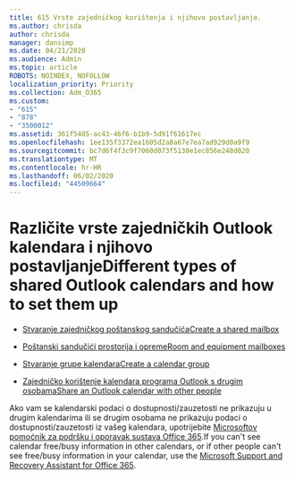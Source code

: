 ```yaml
---
title: 615 Vrste zajedničkog korištenja i njihovo postavljanje.
ms.author: chrisda
author: chrisda
manager: dansimp
ms.date: 04/21/2020
ms.audience: Admin
ms.topic: article
ROBOTS: NOINDEX, NOFOLLOW
localization_priority: Priority
ms.collection: Adm_O365
ms.custom:
- "615"
- "878"
- "3500012"
ms.assetid: 361f5405-ac43-46f6-b1b9-5d91f61617ec
ms.openlocfilehash: 1ee135f3372ea1605d2a8a67e7ea7ad929d0a9f9
ms.sourcegitcommit: bc7d6f4f3c9f7060d073f5130e1ec856e248d020
ms.translationtype: MT
ms.contentlocale: hr-HR
ms.lasthandoff: 06/02/2020
ms.locfileid: "44509664"
---
```

# <a name="different-types-of-shared-outlook-calendars-and-how-to-set-them-up"></a><span data-ttu-id="0d491-102">Različite vrste zajedničkih Outlook kalendara i njihovo postavljanje</span><span class="sxs-lookup"><span data-stu-id="0d491-102">Different types of shared Outlook calendars and how to set them up</span></span>

- [<span data-ttu-id="0d491-103">Stvaranje zajedničkog poštanskog sandučića</span><span class="sxs-lookup"><span data-stu-id="0d491-103">Create a shared mailbox</span></span>](https://docs.microsoft.com/microsoft-365/admin/email/create-a-shared-mailbox)

- [<span data-ttu-id="0d491-104">Poštanski sandučići prostorija i opreme</span><span class="sxs-lookup"><span data-stu-id="0d491-104">Room and equipment mailboxes</span></span>](https://docs.microsoft.com/microsoft-365/admin/manage/room-and-equipment-mailboxes)

- [<span data-ttu-id="0d491-105">Stvaranje grupe kalendara</span><span class="sxs-lookup"><span data-stu-id="0d491-105">Create a calendar group</span></span>](https://support.office.com/article/8385667b-d758-4489-a53f-f542dd01e6ff)

- [<span data-ttu-id="0d491-106">Zajedničko korištenje kalendara programa Outlook s drugim osobama</span><span class="sxs-lookup"><span data-stu-id="0d491-106">Share an Outlook calendar with other people</span></span>](https://support.office.com/article/353ed2c1-3ec5-449d-8c73-6931a0adab88)

<span data-ttu-id="0d491-107">Ako vam se kalendarski podaci o dostupnosti/zauzetosti ne prikazuju u drugim kalendarima ili se drugim osobama ne prikazuju podaci o dostupnosti/zauzetosti iz vašeg kalendara, upotrijebite [Microsoftov pomoćnik za podršku i oporavak sustava Office 365](https://diagnostics.office.com/).</span><span class="sxs-lookup"><span data-stu-id="0d491-107">If you can't see calendar free/busy information in other calendars, or if other people can't see free/busy information in your calendar, use the [Microsoft Support and Recovery Assistant for Office 365](https://diagnostics.office.com/).</span></span>
